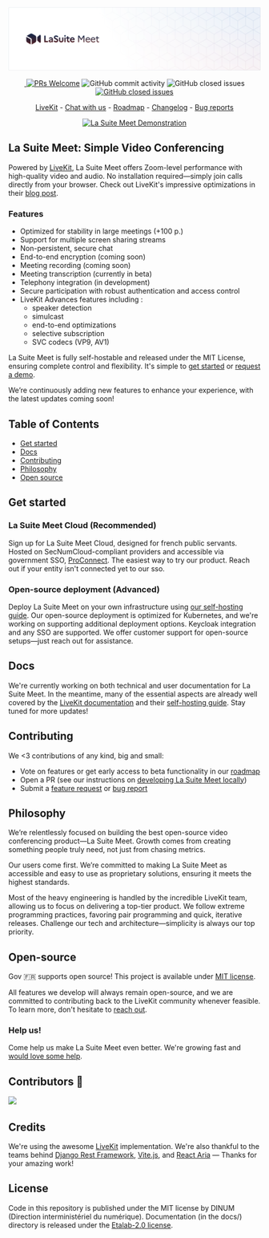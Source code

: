 <p align="center">
  <img alt="meet logo" src="./docs/assets/banner-meet-fr.png" maxWidth="100%">
</p>


<p align="center">
  <a href="https://github.com/suitenumerique/meet/stargazers/">
    <img src="https://img.shields.io/github/stars/suitenumerique/meet" alt="">
  </a>
  <a href='http://makeapullrequest.com'><img alt='PRs Welcome' src='https://img.shields.io/badge/PRs-welcome-brightgreen.svg?style=shields'/></a>
  <img alt="GitHub commit activity" src="https://img.shields.io/github/commit-activity/m/suitenumerique/meet"/>
  <img alt="GitHub closed issues" src="https://img.shields.io/github/issues-closed/suitenumerique/meet"/>
  <a href="https://github.com/suitenumerique/meet/blob/main/LICENSE">
    <img alt="GitHub closed issues" src="https://img.shields.io/github/license/suitenumerique/meet"/>
  </a>    
</p>

<p align="center">
  <a href="https://livekit.io/">LiveKit</a> - <a href="https://matrix.to/#/#meet-official:matrix.org">Chat with us</a> - <a href="https://github.com/orgs/suitenumerique/projects/3/views/2">Roadmap</a> - <a href="https://github.com/suitenumerique/meet/blob/main/CHANGELOG.md">Changelog</a> - <a href="https://github.com/suitenumerique/meet/issues/new?assignees=&labels=bug&template=Bug_report.md">Bug reports</a> 
</p>

<p align="center">
  <a href="https://visio.numerique.gouv.fr/">
    <img src="https://github.com/user-attachments/assets/09c1faa1-de88-4848-af3a-6fbe793999bf" alt="La Suite Meet Demonstration">
  </a>
</p>

## La Suite Meet: Simple Video Conferencing

Powered by [LiveKit](https://livekit.io/), La Suite Meet offers Zoom-level performance with high-quality video and audio. No installation required—simply join calls directly from your browser. Check out LiveKit's impressive optimizations in their [blog post](https://blog.livekit.io/livekit-one-dot-zero/).
### Features
- Optimized for stability in large meetings (+100 p.)
- Support for multiple screen sharing streams
- Non-persistent, secure chat
- End-to-end encryption (coming soon)
- Meeting recording (coming soon)
- Meeting transcription (currently in beta)
- Telephony integration (in development)
- Secure participation with robust authentication and access control
- LiveKit Advances features including :
  - speaker detection 
  - simulcast 
  - end-to-end optimizations 
  - selective subscription
  - SVC codecs (VP9, AV1)


La Suite Meet is fully self-hostable and released under the MIT License, ensuring complete control and flexibility. It's simple to [get started](https://visio.numerique.gouv.fr/) or [request a demo](mailto:visio@numerique.gouv.fr). 

We’re continuously adding new features to enhance your experience, with the latest updates coming soon!


## Table of Contents

- [Get started](#get-started)
- [Docs](#docs)
- [Contributing](#contributing)
- [Philosophy](#philosophy)
- [Open source](#open-source)


## Get started

### La Suite Meet Cloud (Recommended)
Sign up for La Suite Meet Cloud, designed for french public servants. Hosted on SecNumCloud-compliant providers and accessible via government SSO, [ProConnect](https://www.proconnect.gouv.fr/). The easiest way to try our product. Reach out if your entity isn't connected yet to our sso.

### Open-source deployment (Advanced)

Deploy La Suite Meet on your own infrastructure using [our self-hosting guide](https://github.com/suitenumerique/meet/blob/main/docs/installation.md). Our open-source deployment is optimized for Kubernetes, and we're working on supporting additional deployment options. Keycloak integration and any SSO are supported. We offer customer support for open-source setups—just reach out for assistance.  

## Docs

We're currently working on both technical and user documentation for La Suite Meet. In the meantime, many of the essential aspects are already well covered by the [LiveKit documentation](https://docs.livekit.io/home/) and their [self-hosting guide](https://docs.livekit.io/home/self-hosting/deployment/). Stay tuned for more updates!

## Contributing

We <3 contributions of any kind, big and small:

- Vote on features or get early access to beta functionality in our [roadmap](https://github.com/orgs/suitenumerique/projects/3/views/2)
- Open a PR (see our instructions on [developing La Suite Meet locally](https://github.com/suitenumerique/meet/blob/main/docs/developping_locally.md))
- Submit a [feature request](https://github.com/suitenumerique/meet/issues/new?assignees=&labels=enhancement&template=Feature_request.md) or [bug report](https://github.com/suitenumerique/meet/issues/new?assignees=&labels=bug&template=Bug_report.md)


## Philosophy

We’re relentlessly focused on building the best open-source video conferencing product—La Suite Meet. Growth comes from creating something people truly need, not just from chasing metrics.

Our users come first. We’re committed to making La Suite Meet as accessible and easy to use as proprietary solutions, ensuring it meets the highest standards.

Most of the heavy engineering is handled by the incredible LiveKit team, allowing us to focus on delivering a top-tier product. We follow extreme programming practices, favoring pair programming and quick, iterative releases. Challenge our tech and architecture—simplicity is always our top priority.


## Open-source

Gov 🇫🇷 supports open source! This project is available under [MIT license](https://github.com/suitenumerique/meet/blob/0cc2a7b7b4f4821e2c4d9d790efa739622bb6601/LICENSE).

All features we develop will always remain open-source, and we are committed to contributing back to the LiveKit community whenever feasible.
To learn more, don't hesitate to [reach out](mailto:visio@numerique.gouv.fr).

### Help us!

Come help us make La Suite Meet even better. We're growing fast and [would love some help](mailto:visio@numerique.gouv.fr).


## Contributors 🧞

<a href="https://github.com/suitenumerique/meet/graphs/contributors">
  <img src="https://contrib.rocks/image?repo=suitenumerique/meet" />
</a>

## Credits 

We're using the awesome [LiveKit](https://livekit.io/) implementation. We're also thankful to the teams behind [Django Rest Framework](https://www.django-rest-framework.org/), [Vite.js](https://vite.dev/), and [React Aria](https://github.com/adobe/react-spectrum) — Thanks for your amazing work!

## License

Code in this repository is published under the MIT license by DINUM (Direction interministériel du numérique).
Documentation (in the docs/) directory is released under the [Etalab-2.0 license](https://spdx.org/licenses/etalab-2.0.html).

